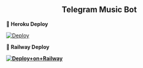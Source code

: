 <h2 align="center"> Telegram Music Bot 
</h2>





<b> 🚀 Heroku Deploy </b>

[![Deploy](https://www.herokucdn.com/deploy/button.svg)](https://heroku.com/deploy?template=https://github.com/RaviBey/MusicTagBot.git)



<b> 🚄 Railway Deploy  <b>

[![Deploy+on+Railway](https://railway.app/button.svg)](https://railway.app/new/template?template=https://github.com/RaviBey/MusicTagBot&envs=SESSION,BOT_TOKEN,PING_IMG,SUPPORT_CHAT,SUPPORT_CHANNEL,OWNER_ID,API_ID,API_HASH,SUDO_USERS)



